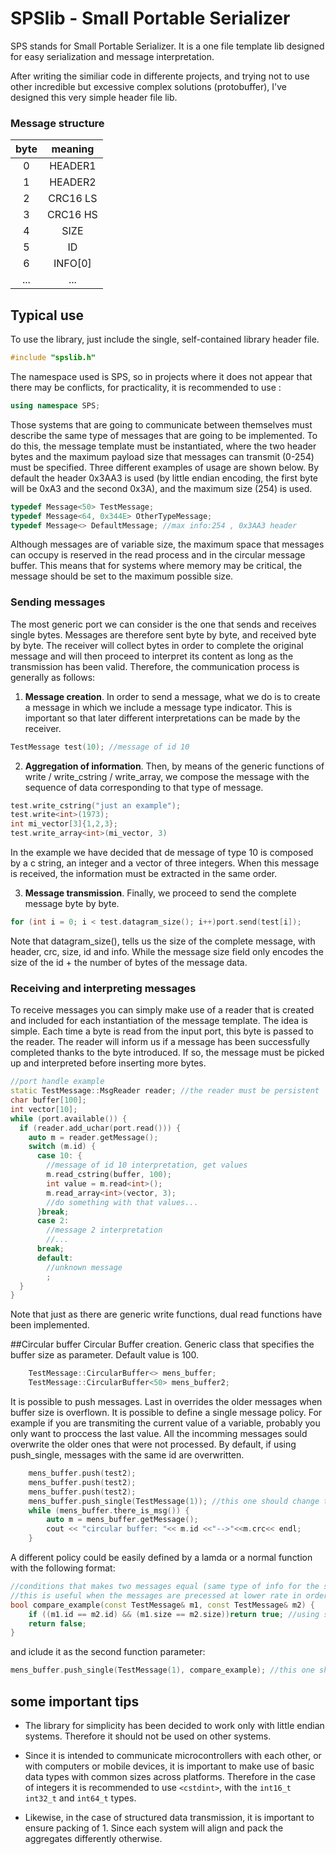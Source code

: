 # SPSlib -  Small Portable Serializer

SPS stands for Small Portable Serializer. It is a one file template lib designed for easy serialization and message interpretation.

After writing the similiar code in differente projects, and trying not to use other incredible but excessive complex solutions (protobuffer), I've designed this very simple header file lib. 



### Message structure

| byte |   meaning          |
|:----:|:------------------:|
|   0  |     HEADER1        |
|   1  |     HEADER2        |
|   2  |     CRC16 LS       |
|   3  |     CRC16 HS       |
|   4  |     SIZE           |
|   5  |     ID             |
|   6  |     INFO[0]        |
| ...  |     ...            |

## Typical use


To use the library, just include the single, self-contained library header file.

```C++
#include "spslib.h"
```

The namespace used is SPS, so in projects where it does not appear that there may be conflicts, for practicality, it is recommended to use :

```C++
using namespace SPS;
```

Those systems that are going to communicate between themselves must describe the same type of messages that are going to be implemented. To do this, the message template must be instantiated, where the two header bytes and the maximum payload size that messages can transmit (0-254) must be specified. Three different examples of usage are shown below. By default the header 0x3AA3 is used (by little endian encoding, the first byte will be 0xA3 and the second 0x3A), and the maximum size (254) is used.

```C++
typedef Message<50> TestMessage;
typedef Message<64, 0x344E> OtherTypeMessage;
typedef Message<> DefaultMessage; //max info:254 , 0x3AA3 header
```

Although messages are of variable size, the maximum space that messages can occupy is reserved in the read process and in the circular message buffer. This means that for systems where memory may be critical, the message should be set to the maximum possible size.

### Sending messages

The most generic port we can consider is the one that sends and receives single bytes. Messages are therefore sent byte by byte, and received byte by byte. The receiver will collect bytes in order to complete the original message and will then proceed to interpret its content as long as the transmission has been valid.
Therefore, the communication process is generally as follows:

1. **Message creation**. In order to send a message, what we do is to create a message in which we include a message type indicator. This is important so that later different interpretations can be made by the receiver.
```C++
TestMessage test(10); //message of id 10
```

2. **Aggregation of information**. 
Then, by means of the generic functions of write / write_cstring / write_array, we compose the message with the sequence of data corresponding to that type of message.
```C++
test.write_cstring("just an example");
test.write<int>(1973);
int mi_vector[3]{1,2,3};
test.write_array<int>(mi_vector, 3)
```
  In the example we have decided that de message of type 10 is composed by a c string, an integer and a vector of three integers. When this message is received, the information must be extracted in the same order. 
  
3. **Message transmission**. Finally, we proceed to send the complete message byte by byte. 
```C++
for (int i = 0; i < test.datagram_size(); i++)port.send(test[i]);
```
Note that datagram_size(), tells us the size of the complete message, with header, crc, size, id and info. While the message size field only encodes the size of the id + the number of bytes of the message data. 

### Receiving and interpreting messages
To receive messages you can simply make use of a reader that is created and included for each instantiation of the message template. 
The idea is simple. Each time a byte is read from the input port, this byte is passed to the reader. The reader will inform us if a message has been successfully completed thanks to the byte introduced. If so, the message must be picked up and interpreted before inserting more bytes.
```C++
//port handle example
static TestMessage::MsgReader reader; //the reader must be persistent
char buffer[100];
int vector[10];
while (port.available()) {
  if (reader.add_uchar(port.read())) {
    auto m = reader.getMessage();
    switch (m.id) {
      case 10: {
        //message of id 10 interpretation, get values
        m.read_cstring(buffer, 100);
        int value = m.read<int>();
        m.read_array<int>(vector, 3);
        //do something with that values...
      }break;
      case 2:
        //message 2 interpretation
        //...
      break;
      default:
        //unknown message
        ;
  }
}
```
Note that just as there are generic write functions, dual read functions have been implemented.

##Circular buffer
Circular Buffer creation. Generic class that specifies the buffer size as parameter. Default value is 100. 
```C++
	TestMessage::CircularBuffer<> mens_buffer;
	TestMessage::CircularBuffer<50> mens_buffer2;
```
It is possible to push messages. Last in overrides the older messages when buffer size is overflown. 
It is possible to define a single message policy. For example if you are transmiting the current value of a variable, probably you only want to proccess the last value. All the incomming messages sould overwrite the older ones that were not processed. 
By default, if using push_single, messages with the same id are overwritten.
```C++
	mens_buffer.push(test2);
	mens_buffer.push(test2);
	mens_buffer.push(test2);
	mens_buffer.push_single(TestMessage(1)); //this one should change the first appearance of 
	while (mens_buffer.there_is_msg()) {
		auto m = mens_buffer.getMessage();
		cout << "circular buffer: "<< m.id <<"-->"<<m.crc<< endl;
	}
 ```
A different policy could be  easily defined by a lamda or a normal function with the following format:

```C++
//conditions that makes two messages equal (same type of info for the same item)
//this is useful when the messages are precessed at lower rate in order to take only the last command.
bool compare_example(const TestMessage& m1, const TestMessage& m2) {
	if ((m1.id == m2.id) && (m1.size == m2.size))return true; //using size for simplicity
	return false;
}
 ```
and iclude it as the second function parameter:
```C++
mens_buffer.push_single(TestMessage(1), compare_example); //this one should change the first appearance of 
 ```

## some important tips

+ The library for simplicity has been decided to work only with little endian systems. Therefore it should not be used on other systems.

+ Since it is intended to communicate microcontrollers with each other, or with computers or mobile devices, it is important to make use of basic data types with common sizes across platforms. Therefore in the case of integers it is recommended to use ``` <cstdint> ```, with the ``` int16_t int32_t ``` and ``` int64_t ``` types. 

+ Likewise, in the case of structured data transmission, it is important to ensure packing of 1. Since each system will align and pack the aggregates differently otherwise. 



